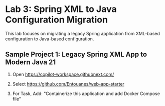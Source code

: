 # Lab 3: Spring XML to Java Configuration Migration

This lab focuses on migrating a legacy Spring application from XML-based configuration to Java-based configuration.

## Sample Project 1: Legacy Spring XML App to Modern Java 21


1. Open https://copilot-workspace.githubnext.com/

2. Select https://github.com/Entouanes/web-app-starter

3. For Task, Add: "Containerize this application and add Docker Compose file"